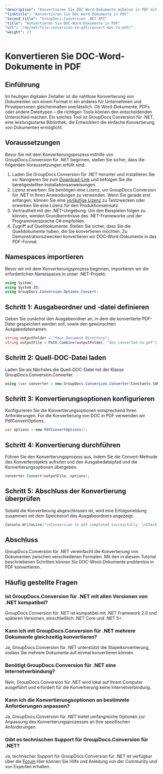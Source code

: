 ```yaml
---
"description": "Konvertieren Sie DOC-Word-Dokumente mühelos in PDF mit GroupDocs.Conversion für .NET. Folgen Sie unserer Schritt-für-Schritt-Anleitung für die reibungslose Dokumentkonvertierung."
"linktitle": "Konvertieren Sie DOC-Word-Dokumente in PDF"
"second_title": "GroupDocs.Conversion .NET API"
"title": "Konvertieren Sie DOC-Word-Dokumente in PDF"
"url": "/de/net/file-conversion-to-pdf/convert-doc-to-pdf/"
"weight": 23
---
```


# Konvertieren Sie DOC-Word-Dokumente in PDF

## Einführung
Im heutigen digitalen Zeitalter ist die nahtlose Konvertierung von Dokumenten von einem Format in ein anderes für Unternehmen und Privatpersonen gleichermaßen unerlässlich. Ob Word-Dokumente, PDFs oder andere Dateitypen – die richtigen Tools können den entscheidenden Unterschied machen. Ein solches Tool ist GroupDocs.Conversion für .NET, eine leistungsstarke Bibliothek, die Entwicklern die einfache Konvertierung von Dokumenten ermöglicht.
## Voraussetzungen
Bevor Sie mit dem Konvertierungsprozess mithilfe von GroupDocs.Conversion für .NET beginnen, stellen Sie sicher, dass die folgenden Voraussetzungen erfüllt sind:
1. Laden Sie GroupDocs.Conversion für .NET herunter und installieren Sie es: Navigieren Sie zum [Download-Link](https://releases.groupdocs.com/conversion/net/) und befolgen Sie die bereitgestellten Installationsanweisungen.
2. Lizenz erwerben: Sie benötigen eine Lizenz, um GroupDocs.Conversion für .NET in Ihren Anwendungen zu verwenden. Wenn Sie gerade erst anfangen, können Sie eine [vorläufige Lizenz](https://purchase.groupdocs.com/temporary-license/) zu Testzwecken oder erwerben Sie eine Lizenz für den Produktionseinsatz.
3. Vertrautheit mit der .NET-Umgebung: Um den Beispielen folgen zu können, werden Grundkenntnisse des .NET-Frameworks und der Programmiersprache C# empfohlen.
4. Zugriff auf Quelldokumente: Stellen Sie sicher, dass Sie die Quelldokumente haben, die Sie konvertieren möchten. Zu Demonstrationszwecken konvertieren wir DOC-Word-Dokumente in das PDF-Format.

## Namespaces importieren
Bevor wir mit dem Konvertierungsprozess beginnen, importieren wir die erforderlichen Namespaces in unser .NET-Projekt:
```csharp
using System;
using System.IO;
using GroupDocs.Conversion.Options.Convert;
```
## Schritt 1: Ausgabeordner und -datei definieren
Geben Sie zunächst den Ausgabeordner an, in dem die konvertierte PDF-Datei gespeichert werden soll, sowie den gewünschten Ausgabedateinamen.
```csharp
string outputFolder = "Your Document Directory";
string outputFile = Path.Combine(outputFolder, "doc-converted-to.pdf");
```
## Schritt 2: Quell-DOC-Datei laden
Laden Sie als Nächstes die Quell-DOC-Datei mit der Klasse GroupDocs.Conversion.Converter.
```csharp
using (var converter = new GroupDocs.Conversion.Converter(Constants.SAMPLE_DOC))
```
## Schritt 3: Konvertierungsoptionen konfigurieren
Konfigurieren Sie die Konvertierungsoptionen entsprechend Ihren Anforderungen. Für die Konvertierung von DOC in PDF verwenden wir PdfConvertOptions.
```csharp
var options = new PdfConvertOptions();
```
## Schritt 4: Konvertierung durchführen
Führen Sie den Konvertierungsprozess aus, indem Sie die Convert-Methode des Konverterobjekts aufrufen und den Ausgabedateipfad und die Konvertierungsoptionen übergeben.
```csharp
converter.Convert(outputFile, options);
```
## Schritt 5: Abschluss der Konvertierung überprüfen
Sobald die Konvertierung abgeschlossen ist, wird eine Erfolgsmeldung zusammen mit dem Speicherort des Ausgabeordners angezeigt.
```csharp
Console.WriteLine("\nConversion to pdf completed successfully. \nCheck output in {0}", outputFolder);
```

## Abschluss
GroupDocs.Conversion für .NET vereinfacht die Konvertierung von Dokumenten zwischen verschiedenen Formaten. Mit den in diesem Tutorial beschriebenen Schritten können Sie DOC-Word-Dokumente problemlos in PDF konvertieren.
## Häufig gestellte Fragen
### Ist GroupDocs.Conversion für .NET mit allen Versionen von .NET kompatibel?
GroupDocs.Conversion für .NET ist kompatibel mit .NET Framework 2.0 und späteren Versionen, einschließlich .NET Core und .NET 5+.
### Kann ich mit GroupDocs.Conversion für .NET mehrere Dokumente gleichzeitig konvertieren?
Ja, GroupDocs.Conversion für .NET unterstützt die Stapelkonvertierung, sodass Sie mehrere Dokumente auf einmal konvertieren können.
### Benötigt GroupDocs.Conversion für .NET eine Internetverbindung?
Nein, GroupDocs.Conversion für .NET wird lokal auf Ihrem Computer ausgeführt und erfordert für die Konvertierung keine Internetverbindung.
### Kann ich die Konvertierungsoptionen an bestimmte Anforderungen anpassen?
Ja, GroupDocs.Conversion für .NET bietet umfangreiche Optionen zur Anpassung des Konvertierungsprozesses an Ihre spezifischen Anforderungen.
### Gibt es technischen Support für GroupDocs.Conversion für .NET?
Ja, technischer Support für GroupDocs.Conversion für .NET ist verfügbar über die [Forum](https://forum.groupdocs.com/c/conversion/11) Hier können Sie Hilfe und Anleitung von der Community und von Experten erhalten.